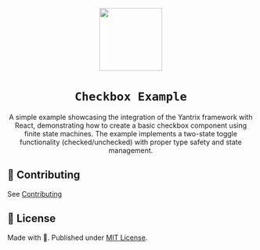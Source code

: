 <div align="center">
  <img width="128" src="https://github.com/tfcp68/yantrix/blob/main/docs/public/logo.png?raw=true" />
  <h1><code>Checkbox Example</code></h1>
  <p>A simple example showcasing the integration of the Yantrix framework with React, demonstrating how to create a basic checkbox component using finite state machines. The example implements a two-state toggle functionality (checked/unchecked) with proper type safety and state management.</p>
</div>

## 🌱 Contributing

See [Contributing](https://tfcp68.github.io/yantrix/contributing/)

## 📜 License

Made with 💜. Published under [MIT License](./LICENSE).
